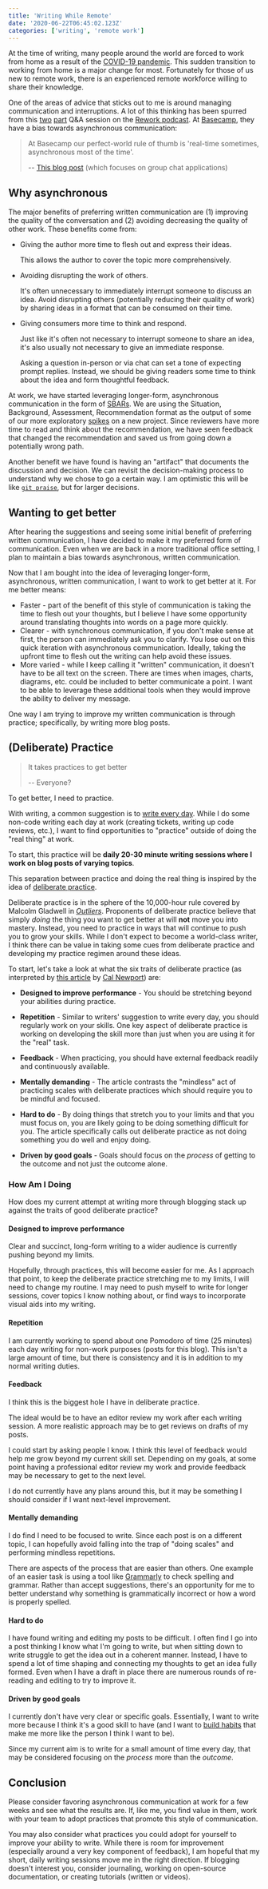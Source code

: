 ```yaml
---
title: 'Writing While Remote'
date: '2020-06-22T06:45:02.123Z'
categories: ['writing', 'remote work']
---
```


At the time of writing, many people around the world are forced to work from home as a result of the [COVID-19 pandemic](https://en.wikipedia.org/wiki/COVID-19_pandemic). This sudden transition to working from home is a major change for most. Fortunately for those of us new to remote work, there is an experienced remote workforce willing to share their knowledge.

One of the areas of advice that sticks out to me is around managing communication and interruptions. A lot of this thinking has been spurred from this [two](https://rework.fm/remote-work-q-a-1/) [part](https://rework.fm/remote-work-q-a-2/) Q&A session on the [Rework podcast](https://rework.fm/). At [Basecamp](https://basecamp.com/), they have a bias towards asynchronous communication:


> At Basecamp our perfect-world rule of thumb is 'real-time sometimes, asynchronous most of the time'.
>
> -- [This blog post](https://m.signalvnoise.com/is-group-chat-making-you-sweat/) (which focuses on group chat applications)

## Why asynchronous

The major benefits of preferring written communication are (1) improving the quality of the conversation and (2) avoiding decreasing the quality of other work. These benefits come from:

* Giving the author more time to flesh out and express their ideas.

  This allows the author to cover the topic more comprehensively. 

* Avoiding disrupting the work of others.

  It's often unnecessary to immediately interrupt someone to discuss an idea. Avoid disrupting others (potentially reducing their quality of work) by sharing ideas in a format that can be consumed on their time.

* Giving consumers more time to think and respond.

  Just like it's often not necessary to interrupt someone to share an idea, it's also usually not necessary to give an immediate response. 

  Asking a question in-person or via chat can set a tone of expecting prompt replies. Instead, we should be giving readers some time to think about the idea and form thoughtful feedback. 

At work, we have started leveraging longer-form, asynchronous communication in the form of [SBARs](https://en.wikipedia.org/wiki/SBAR). We are using the Situation, Background, Assessment, Recommendation format as the output of some of our more exploratory [spikes](http://www.extremeprogramming.org/rules/spike.html) on a new project. Since reviewers have more time to read and think about the recommendation, we have seen feedback that changed the recommendation and saved us from going down a potentially wrong path.

Another benefit we have found is having an "artifact" that documents the discussion and decision. We can revisit the decision-making process to understand why we chose to go a certain way. I am optimistic this will be like [`git praise`](https://github.com/ansman/git-praise), but for larger decisions.

## Wanting to get better

After hearing the suggestions and seeing some initial benefit of preferring written communication, I have decided to make it my preferred form of communication. Even when we are back in a more traditional office setting, I plan to maintain a bias towards asynchronous, written communication.

Now that I am bought into the idea of leveraging longer-form, asynchronous, written communication, I want to work to get better at it. For me better means:

* Faster - part of the benefit of this style of communication is taking the time to flesh out your thoughts, but I believe I have some opportunity around translating thoughts into words on a page more quickly.
* Clearer - with synchronous communication, if you don't make sense at first, the person can immediately ask you to clarify. You lose out on this quick iteration with asynchronous communication. Ideally, taking the upfront time to flesh out the writing can help avoid these issues.
* More varied - while I keep calling it "written" communication, it doesn't have to be all text on the screen. There are times when images, charts, diagrams, etc. could be included to better communicate a point. I want to be able to leverage these additional tools when they would improve the ability to deliver my message.

One way I am trying to improve my written communication is through practice; specifically, by writing more blog posts.

## (Deliberate) Practice

> It takes practices to get better
>
> -- Everyone?

To get better, I need to practice.

With writing, a common suggestion is to [write every day](https://medium.com/the-mission/the-daily-routine-of-20-famous-writers-and-how-you-can-use-them-to-succeed-1603f52fbb77#:~:text=Stephen%20King%20writes%206%20pages,it's%20just%20another%20day's%20work.). While I do some non-code writing each day at work (creating tickets, writing up code reviews, etc.), I want to find opportunities to "practice" outside of doing the "real thing" at work.

To start, this practice will be **daily 20-30 minute writing sessions where I work on blog posts of varying topics**.

This separation between practice and doing the real thing is inspired by the idea of [deliberate practice](https://www.calnewport.com/blog/2010/01/06/the-grandmaster-in-the-corner-office-what-the-study-of-chess-experts-teaches-us-about-building-a-remarkable-life/).

Deliberate practice is in the sphere of the 10,000-hour rule covered by Malcolm Gladwell in [_Outliers_](https://en.wikipedia.org/wiki/Outliers_\(book\)). Proponents of deliberate practice believe that simply _doing_ the thing you want to get better at will **not** move you into mastery. Instead, you need to practice in ways that will continue to push you to grow your skills. While I don't expect to become a world-class writer, I think there can be value in taking some cues from deliberate practice and developing my practice regimen around these ideas.

To start, let's take a look at what the six traits of deliberate practice (as interpreted by [this article]((https://www.calnewport.com/blog/2010/01/06/the-grandmaster-in-the-corner-office-what-the-study-of-chess-experts-teaches-us-about-building-a-remarkable-life/)) by [Cal Newport](https://www.calnewport.com/about/)) are:

* **Designed to improve performance** - You should be stretching beyond your abilities during practice.

* **Repetition** - Similar to writers' suggestion to write every day, you should regularly work on your skills. One key aspect of deliberate practice is working on developing the skill more than just when you are using it for the "real" task.

* **Feedback** - When practicing, you should have external feedback readily and continuously available.

* **Mentally demanding** - The article contrasts the "mindless" act of practicing scales with deliberate practices which should require you to be mindful and focused.

* **Hard to do** - By doing things that stretch you to your limits and that you must focus on, you are likely going to be doing something difficult for you. The article specifically calls out deliberate practice as not doing something you do well and enjoy doing.

* **Driven by good goals** - Goals should focus on the _process_ of getting to the outcome and not just the outcome alone.

### How Am I Doing

How does my current attempt at writing more through blogging stack up against the traits of good deliberate practice?

#### Designed to improve performance

Clear and succinct, long-form writing to a wider audience is currently pushing beyond my limits.

Hopefully, through practices, this will become easier for me. As I approach that point, to keep the deliberate practice stretching me to my limits, I will need to change my routine. I may need to push myself to write for longer sessions, cover topics I know nothing about, or find ways to incorporate visual aids into my writing.

#### Repetition

I am currently working to spend about one Pomodoro of time (25 minutes) each day writing for non-work purposes (posts for this blog). This isn't a large amount of time, but there is consistency and it is in addition to my normal writing duties.

#### Feedback

I think this is the biggest hole I have in deliberate practice.  

The ideal would be to have an editor review my work after each writing session. A more realistic approach may be to get reviews on drafts of my posts. 

I could start by asking people I know. I think this level of feedback would help me grow beyond my current skill set. Depending on my goals, at some point having a professional editor review my work and provide feedback may be necessary to get to the next level. 

I do not currently have any plans around this, but it may be something I should consider if I want next-level improvement.

#### Mentally demanding

I do find I need to be focused to write. Since each post is on a different topic, I can hopefully avoid falling into the trap of "doing scales" and performing mindless repetitions.

There are aspects of the process that are easier than others. One example of an easier task is using a tool like [Grammarly](https://www.grammarly.com/) to check spelling and grammar. Rather than accept suggestions, there's an opportunity for me to better understand why something is grammatically incorrect or how a word is properly spelled.

#### Hard to do

I have found writing and editing my posts to be difficult. I often find I go into a post thinking I know what I'm going to write, but when sitting down to write struggle to get the idea out in a coherent manner. Instead, I have to spend a lot of time shaping and connecting my thoughts to get an idea fully formed. Even when I have a draft in place there are numerous rounds of re-reading and editing to try to improve it.

#### Driven by good goals

I currently don't have very clear or specific goals. Essentially, I want to write more because I think it's a good skill to have (and I want to [build habits](https://jamesclear.com/identity-based-habits) that make me more like the person I think I want to be). 

Since my current aim is to write for a small amount of time every day, that may be considered focusing on the _process_ more than the _outcome_.

## Conclusion

Please consider favoring asynchronous communication at work for a few weeks and see what the results are. If, like me, you find value in them, work with your team to adopt practices that promote this style of communication.

You may also consider what practices you could adopt for yourself to improve your ability to write. While there is room for improvement (especially around a very key component of feedback), I am hopeful that my short, daily writing sessions move me in the right direction. If blogging doesn't interest you, consider journaling, working on open-source documentation, or creating tutorials (written or videos). 

